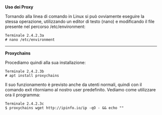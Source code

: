 **Uso dei Proxy**

Tornando alla linea di comando in Linux si può ovviamente eseguire la stessa operazione, utilizzando un editor di testo (nano) e modificando il file presente nel percorso /etc/environment:
```
Terminale 2.4.2.3a
# nano /etc/environment
```
---
**Proxychains**

Procediamo quindi alla sua installazione:
```
Terminale 2.4.2.3b
# apt install proxychains
```
Il suo funzionamento è previsto anche da utenti normali, quindi con il comando exit ritorniamo al nostro user predefinito. Vediamo come utilizzare ora il programma:
```
Terminale 2.4.2.3c
$ proxychains wget http://ipinfo.io/ip -qO - && echo ""
```